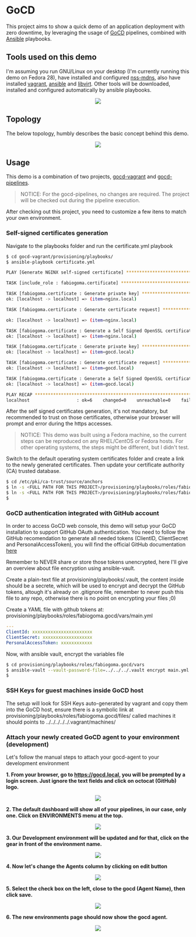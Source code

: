 # GoCD

This project aims to show a quick demo of an application deployment with zero downtime, by leveraging the usage of [GoCD](https://www.gocd.org/) pipelines, combined with [Ansible](https://www.ansible.com/) playbooks.

## Tools used on this demo

I'm assuming you run GNU/Linux on your desktop (I'm currently running this demo on Fedora 28), have installed and configured [nss-mdns](https://github.com/lathiat/nss-mdns), also have installed [vagrant](https://www.vagrantup.com/), [ansible](https://www.ansible.com/) and [libvirt](https://libvirt.org/). Other tools will be downloaded, installed and configured automatically by ansible playbooks.

<p align="center">
  <img src="images/logos.png">
</p>

## Topology

The below topology, humbly describes the basic concept behind this demo.

<p align="center">
  <img src="images/topology.png">
</p>

## Usage

This demo is a combination of two projects, [gocd-vagrant](https://github.com/fabiogoma/gocd-vagrant) and [gocd-pipelines](https://github.com/fabiogoma/gocd-pipelines).

> NOTICE: For the gocd-pipelines, no changes are required. The project will be checked out during the pipeline execution.

After checking out this project, you need to customize a few itens to match your own environment.

### Self-signed certificates generation

Navigate to the playbooks folder and run the certificate.yml playbook

```bash
$ cd gocd-vagrant/provisioning/playbooks/
$ ansible-playbook certificate.yml

PLAY [Generate NGINX self-signed certificate] *******************************************

TASK [include_role : fabiogoma.certificate] *********************************************

TASK [fabiogoma.certificate : Generate private key] *************************************
ok: [localhost -> localhost] => (item=nginx.local)

TASK [fabiogoma.certificate : Generate certificate request] *****************************

ok: [localhost -> localhost] => (item=nginx.local)

TASK [fabiogoma.certificate : Generate a Self Signed OpenSSL certificate] ***************
ok: [localhost -> localhost] => (item=nginx.local)

TASK [fabiogoma.certificate : Generate private key] *************************************
ok: [localhost -> localhost] => (item=gocd.local)

TASK [fabiogoma.certificate : Generate certificate request] *****************************
ok: [localhost -> localhost] => (item=gocd.local)

TASK [fabiogoma.certificate : Generate a Self Signed OpenSSL certificate] ***************
ok: [localhost -> localhost] => (item=gocd.local)

PLAY RECAP ******************************************************************************
localhost                  : ok=6    changed=0    unreachable=0    failed=0  
```

After the self signed certificates generation, it's not mandatory, but recommended to trust on those certificates, otherwise your browser will prompt and error during the https accesses.

> NOTICE: This demo was built using a Fedora machine, so the current steps can be reproduced on any RHEL/CentOS or Fedora hosts. For other operating systems, the steps might be different, but I didn't test.

Switch to the default operating system certificates folder and create a link to the newly generated certificates. Then update your certificate authority (CA) trusted database.

```bash
$ cd /etc/pki/ca-trust/source/anchors
$ ln -s <FULL PATH FOR THIS PROJECT>/provisioning/playbooks/roles/fabiogoma.certificate/files/gocd.local.crt .
$ ln -s <FULL PATH FOR THIS PROJECT>/provisioning/playbooks/roles/fabiogoma.certificate/files/nginx.local.crt .
$
```

### GoCD authentication integrated with GitHub account

In order to access GoCD web console, this demo will setup your GoCD installation to support GitHub OAuth authentication. You need to follow the GitHub recomendation to generate all needed tokens (ClientID, ClientSecret and PersonalAccessToken), you will find the official GitHub documentation [here](https://github.com/gocd-contrib/github-oauth-authorization-plugin/blob/master/INSTALL.md)

Remember to NEVER share or store those tokens unencrypted, here I'll give an overview about file encryption using ansible-vault.

Create a plain-text file at provisioning/playbooks/.vault, the content inside should be a secrete, which will be used to encrypt and decrypt the GitHub tokens, altough it's already on .gitignore file, remember to never push this file to any repo, otherwise there is no point on encrypting your files ;0)

Create a YAML file with github tokens at: provisioning/playbooks/roles/fabiogoma.gocd/vars/main.yml

```yaml
---
ClientId: xxxxxxxxxxxxxxxxxxxxxxx
ClientSecret: xxxxxxxxxxxxxxxxxxx
PersonalAccessToken: xxxxxxxxxxxx
```

Now, with ansible vault, encrypt the variables file


```bash
$ cd provisioning/playbooks/roles/fabiogoma.gocd/vars
$ ansible-vault --vault-password-file=../../../.vault encrypt main.yml
$
```

### SSH Keys for guest machines inside GoCD host

The setup will look for SSH Keys auto-generated by vagrant and copy them into the GoCD host, ensure there is a symbolic link at provisioning/playbooks/roles/fabiogoma.gocd/files/ called machines it should points to ../../../../../.vagrant/machines/

### Attach your newly created GoCD agent to your environment (development)

Let's follow the manual steps to attach your gocd-agent to your development environment

**1. From your browser, go to https://gocd.local, you will be prompted by a login screen. Just ignore the text fields and click on octocat (GitHub) logo.**
<p align="center">
  <img src="images/gocd-login.png">
</p>

**2. The default dashboard will show all of your pipelines, in our case, only one. Click on ENVIRONMENTS menu at the top.**
<p align="center">
  <img src="images/gocd-pipelines.png">
</p>

**3. Our Development environment will be updated and for that, click on the gear in front of the environment name.**
<p align="center">
  <img src="images/gocd-environments.png">
</p>

**4. Now let's change the Agents column by clicking on edit button**
<p align="center">
  <img src="images/gocd-environments-development.png">
</p>

**5. Select the check box on the left, close to the gocd (Agent Name), then click save.**
<p align="center">
  <img src="images/gocd-environments-development-add-agent.png">
</p>

**6. The new environments page should now show the gocd agent.**
<p align="center">
  <img src="images/gocd-environments-development-added-agent.png">
</p>
